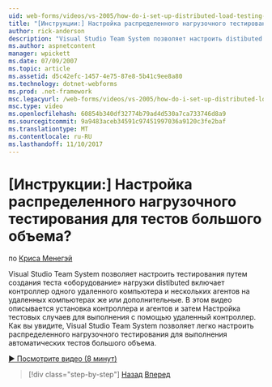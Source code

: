 ```yaml
---
uid: web-forms/videos/vs-2005/how-do-i-set-up-distributed-load-testing-for-high-volume-tests
title: "[Инструкции:] Настройка распределенного нагрузочного тестирования для тестов большого объема? | Документы Майкрософт"
author: rick-anderson
description: "Visual Studio Team System позволяет настроить distibuted нагрузочного тестирования путем создания теста «оборудование», включает контроллер на один удаленный компьютер и нескольк..."
ms.author: aspnetcontent
manager: wpickett
ms.date: 07/09/2007
ms.topic: article
ms.assetid: d5c42efc-1457-4e75-87e8-5b41c9ee8a80
ms.technology: dotnet-webforms
ms.prod: .net-framework
msc.legacyurl: /web-forms/videos/vs-2005/how-do-i-set-up-distributed-load-testing-for-high-volume-tests
msc.type: video
ms.openlocfilehash: 60854b340df32774b79ad4d530a7ca733746d8a9
ms.sourcegitcommit: 9a9483aceb34591c97451997036a9120c3fe2baf
ms.translationtype: MT
ms.contentlocale: ru-RU
ms.lasthandoff: 11/10/2017
---
```

<a name="how-do-i-set-up-distributed-load-testing-for-high-volume-tests"></a>[Инструкции:] Настройка распределенного нагрузочного тестирования для тестов большого объема?
====================
по [Криса Менегэй](https://twitter.com/CMenegay)

Visual Studio Team System позволяет настроить тестирования путем создания теста «оборудование» нагрузки distibuted включает контроллер одного удаленного компьютера и нескольких агентов на удаленных компьютерах же или дополнительные. В этом видео описывается установка контроллера и агентов и затем Настройка тестовых случаев для выполнения с помощью удаленный контроллер. Как вы увидите, Visual Studio Team System позволяет легко настроить распределенного нагрузочного тестирования для выполнения автоматических тестов большого объема.

[&#9654; Посмотрите видео (8 минут)](https://channel9.msdn.com/Blogs/ASP-NET-Site-Videos/how-do-i-set-up-distributed-load-testing-for-high-volume-tests)

>[!div class="step-by-step"]
[Назад](how-do-i-tune-web-application-performance-with-profiling.md)
[Вперед](how-do-i-enforce-coding-standards-with-code-analysis.md)
